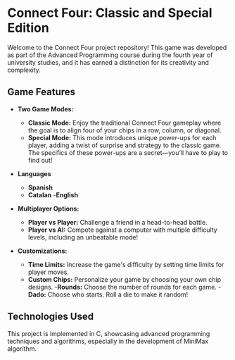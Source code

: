 # Connect Four: Classic and Special Edition

Welcome to the Connect Four project repository! This game was developed as part of the Advanced Programming course during the fourth year of university studies, and it has earned a distinction for its creativity and complexity.

## Game Features

- **Two Game Modes:**
  - **Classic Mode:** Enjoy the traditional Connect Four gameplay where the goal is to align four of your chips in a row, column, or diagonal.
  - **Special Mode:** This mode introduces unique power-ups for each player, adding a twist of surprise and strategy to the classic game. The specifics of these power-ups are a secret—you’ll have to play to find out!

- **Languages**
  - **Spanish**
  - **Catalan**
  -**English**
     
- **Multiplayer Options:**
  - **Player vs Player:** Challenge a friend in a head-to-head battle.
  - **Player vs AI:** Compete against a computer with multiple difficulty levels, including an unbeatable mode!

- **Customizations:**
  - **Time Limits:** Increase the game's difficulty by setting time limits for player moves.
  - **Custom Chips:** Personalize your game by choosing your own chip designs.
  -**Rounds:** Choose the number of rounds for each game.
  -**Dado:** Choose who starts. Roll a die to make it random!

## Technologies Used
This project is implemented in C, showcasing advanced programming techniques and algorithms, especially in the development of MiniMax algorithm.
